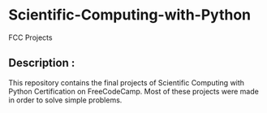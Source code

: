# Scientific-Computing-with-Python
FCC Projects

## Description :
This repository contains the final projects of Scientific Computing with Python Certification on FreeCodeCamp. Most of these projects
were made in order to solve simple problems.
